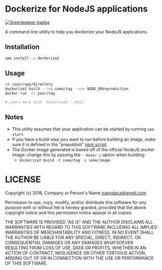 Dockerize for NodeJS applications
=================================

[![Greenkeeper badge](https://badges.greenkeeper.io/jrop/dockerize-nodejs.svg)](https://greenkeeper.io/)

A command-line utility to help you dockerize your NodeJS applications.

## Installation

```sh
npm install -g dockerize2
```

## Usage

```sh
cd /your/app/directory
dockerize2 build --tag some/tag --env NODE_ENV=production
docker run -it your/tag

# Learn more with `dockerize2 --help`
```

## Notes

* This utility assumes that your application can be started by running `npm start`.
* If you have a build-step you want to run before building an image, make sure it is defined in the "prepublish" [npm script](https://docs.npmjs.com/misc/scripts).
* The Docker image generated is based off of the official NodeJS docker image: change this by passing the `--base/-i` option when building:
    * `dockerize2 build -t some/tag -i some/image`

# LICENSE

Copyright (c) 2016, Company or Person's Name <jrapodaca@gmail.com>

Permission to use, copy, modify, and/or distribute this software for any purpose with or without fee is hereby granted, provided that the above copyright notice and this permission notice appear in all copies.

THE SOFTWARE IS PROVIDED "AS IS" AND THE AUTHOR DISCLAIMS ALL WARRANTIES WITH REGARD TO THIS SOFTWARE INCLUDING ALL IMPLIED WARRANTIES OF MERCHANTABILITY AND FITNESS. IN NO EVENT SHALL THE AUTHOR BE LIABLE FOR ANY SPECIAL, DIRECT, INDIRECT, OR CONSEQUENTIAL DAMAGES OR ANY DAMAGES WHATSOEVER RESULTING FROM LOSS OF USE, DATA OR PROFITS, WHETHER IN AN ACTION OF CONTRACT, NEGLIGENCE OR OTHER TORTIOUS ACTION, ARISING OUT OF OR IN CONNECTION WITH THE USE OR PERFORMANCE OF THIS SOFTWARE.
